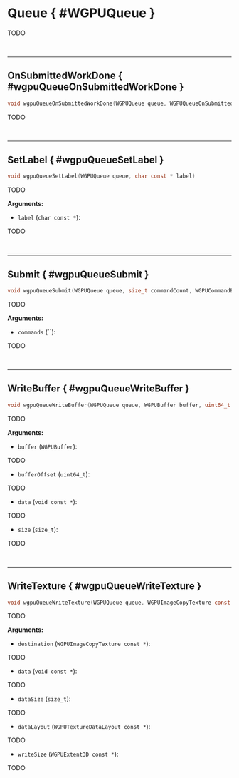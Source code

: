 

# Queue { #WGPUQueue }


TODO




<br/><!-- poor man's styling, just for the demo before we use a non default theme -->
***

## OnSubmittedWorkDone { #wgpuQueueOnSubmittedWorkDone }

```C
void wgpuQueueOnSubmittedWorkDone(WGPUQueue queue, WGPUQueueOnSubmittedWorkDoneCallback callback, WGPU_NULLABLE void * userdata)
```


TODO







<br/><!-- poor man's styling, just for the demo before we use a non default theme -->
***

## SetLabel { #wgpuQueueSetLabel }

```C
void wgpuQueueSetLabel(WGPUQueue queue, char const * label)
```


TODO




**Arguments:**


 - `label` (`char const *`):


TODO







<br/><!-- poor man's styling, just for the demo before we use a non default theme -->
***

## Submit { #wgpuQueueSubmit }

```C
void wgpuQueueSubmit(WGPUQueue queue, size_t commandCount, WGPUCommandBuffer const * commands)
```


TODO




**Arguments:**


 - `commands` (``):


TODO







<br/><!-- poor man's styling, just for the demo before we use a non default theme -->
***

## WriteBuffer { #wgpuQueueWriteBuffer }

```C
void wgpuQueueWriteBuffer(WGPUQueue queue, WGPUBuffer buffer, uint64_t bufferOffset, void const * data, size_t size)
```


TODO




**Arguments:**


 - `buffer` (`WGPUBuffer`):


TODO


 - `bufferOffset` (`uint64_t`):


TODO


 - `data` (`void const *`):


TODO


 - `size` (`size_t`):


TODO







<br/><!-- poor man's styling, just for the demo before we use a non default theme -->
***

## WriteTexture { #wgpuQueueWriteTexture }

```C
void wgpuQueueWriteTexture(WGPUQueue queue, WGPUImageCopyTexture const * destination, void const * data, size_t dataSize, WGPUTextureDataLayout const * dataLayout, WGPUExtent3D const * writeSize)
```


TODO




**Arguments:**


 - `destination` (`WGPUImageCopyTexture const *`):


TODO


 - `data` (`void const *`):


TODO


 - `dataSize` (`size_t`):


TODO


 - `dataLayout` (`WGPUTextureDataLayout const *`):


TODO


 - `writeSize` (`WGPUExtent3D const *`):


TODO






